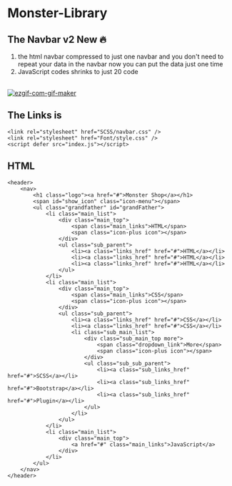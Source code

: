 # Monster-Library
## The Navbar v2 New 🔥
1. the html navbar compressed to just one navbar and you don't need to repeat your data in the navbar
now you can put the data just one time
2. JavaScript codes shrinks to just 20 code
<br/>
<a href="https://imgbb.com/"><img src="https://i.ibb.co/F8VSyRn/ezgif-com-gif-maker.gif" alt="ezgif-com-gif-maker" border="0" /></a>

## The Links is

```
<link rel="stylesheet" href="SCSS/navbar.css" />
<link rel="stylesheet" href="Font/style.css" />
<script defer src="index.js"></script>
```
## HTML
```
<header>
    <nav>
        <h1 class="logo"><a href="#">Monster Shop</a></h1>
        <span id="show_icon" class="icon-menu"></span>
        <ul class="grandfather" id="grandFather">
            <li class="main_list">
                <div class="main_top">
                    <span class="main_links">HTML</span>
                    <span class="icon-plus icon"></span>
                </div>
                <ul class="sub_parent">
                    <li><a class="links_href" href="#">HTML</a></li>
                    <li><a class="links_href" href="#">HTML</a></li>
                    <li><a class="links_href" href="#">HTML</a></li>
                </ul>
            </li>
            <li class="main_list">
                <div class="main_top">
                    <span class="main_links">CSS</span>
                    <span class="icon-plus icon"></span>
                </div>
                <ul class="sub_parent">
                    <li><a class="links_href" href="#">CSS</a></li>
                    <li><a class="links_href" href="#">CSS</a></li>
                    <li class="sub_main_list">
                        <div class="sub_main_top more">
                            <span class="dropdown_link">More</span>
                            <span class="icon-plus icon"></span>
                        </div>
                        <ul class="sub_sub_parent">
                            <li><a class="sub_links_href" href="#">SCSS</a></li>
                            <li><a class="sub_links_href" href="#">Bootstrap</a></li>
                            <li><a class="sub_links_href" href="#">Plugin</a></li>
                        </ul>
                    </li>
                </ul>
            </li>
            <li class="main_list">
                <div class="main_top">
                    <a href="#" class="main_links">JavaScript</a>
                </div>
            </li>
        </ul>
    </nav>
</header>
```

